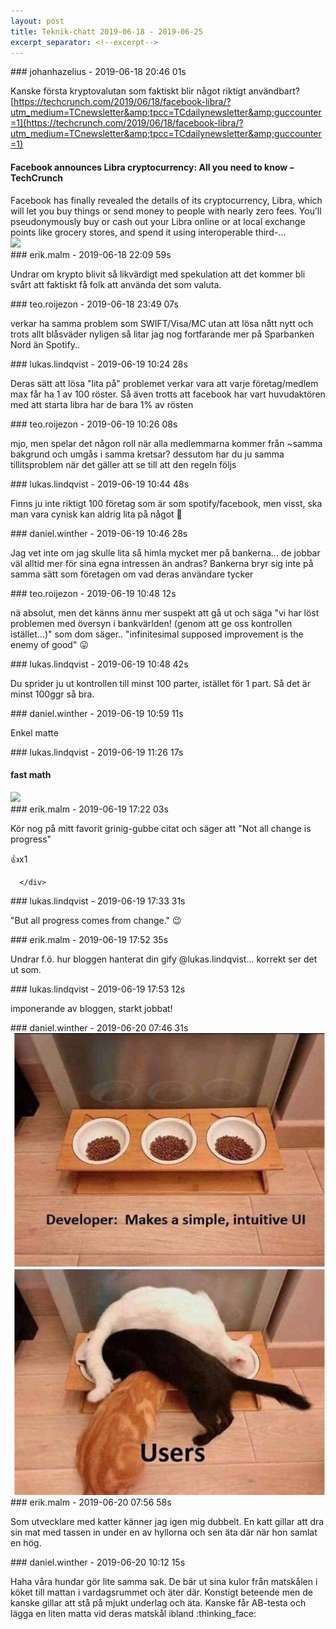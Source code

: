 ```yaml
---
layout: post
title: Teknik-chatt 2019-06-18 - 2019-06-25
excerpt_separator: <!--excerpt-->
---
```

<section class="message" markdown="1">
### johanhazelius - 2019-06-18 20:46 01s

Kanske första kryptovalutan som faktiskt blir något riktigt användbart? [https://techcrunch.com/2019/06/18/facebook-libra/?utm_medium=TCnewsletter&amp;tpcc=TCdailynewsletter&amp;guccounter=1](https://techcrunch.com/2019/06/18/facebook-libra/?utm_medium=TCnewsletter&amp;tpcc=TCdailynewsletter&amp;guccounter=1)

<div class="attachment"><h4>Facebook announces Libra cryptocurrency: All you need to know – TechCrunch</h4><div class="text">Facebook has finally revealed the details of its cryptocurrency, Libra, which will let you buy things or send money to people with nearly zero fees. You’ll pseudonymously buy or cash out your Libra online or at local exchange points like grocery stores, and spend it using interoperable third-…</div>
<a href="https://techcrunch.com/2019/06/18/facebook-libra/?utm_medium=TCnewsletter&amp;tpcc=TCdailynewsletter&amp;guccounter=1"><img src="https://techcrunch.com/wp-content/uploads/2019/06/Facebook-Libra.png?w=713" fallback="Facebook announces Libra cryptocurrency: All you need to know – TechCrunch"/></a></div>
    
</section>
<section class="message" markdown="1">
### erik.malm - 2019-06-18 22:09 59s

Undrar om krypto blivit så likvärdigt med spekulation att det kommer bli svårt att faktiskt få folk att använda det som valuta.
</section>
<section class="message" markdown="1">
### teo.roijezon - 2019-06-18 23:49 07s

verkar ha samma problem som SWIFT/Visa/MC utan att lösa nått nytt
och trots allt blåsväder nyligen så litar jag nog fortfarande mer på Sparbanken Nord än Spotify..
</section>
<section class="message" markdown="1">
### lukas.lindqvist - 2019-06-19 10:24 28s

Deras sätt att lösa "lita på" problemet verkar vara att varje företag/medlem max får ha 1 av 100 röster.
Så även trotts att facebook har vart huvudaktören med att starta libra har de bara 1% av rösten
</section>
<section class="message" markdown="1">
### teo.roijezon - 2019-06-19 10:26 08s

mjo, men spelar det någon roll när alla medlemmarna kommer från ~samma bakgrund och umgås i samma kretsar?
dessutom har du ju samma tillitsproblem när det gäller att se till att den regeln följs
</section>
<section class="message" markdown="1">
### lukas.lindqvist - 2019-06-19 10:44 48s

Finns ju inte riktigt 100 företag som är som spotify/facebook, men visst, ska man vara cynisk kan aldrig lita på något 🙂
</section>
<section class="message" markdown="1">
### daniel.winther - 2019-06-19 10:46 28s

Jag vet inte om jag skulle lita så himla mycket mer på bankerna... de jobbar väl alltid mer för sina egna intressen än andras?
Bankerna bryr sig inte på samma sätt som företagen om vad deras användare tycker
</section>
<section class="message" markdown="1">
### teo.roijezon - 2019-06-19 10:48 12s

nä absolut, men det känns ännu mer suspekt att gå ut och säga "vi har löst problemen med översyn i bankvärlden! (genom att ge oss kontrollen istället...)"
som dom säger.. "infinitesimal supposed improvement is the enemy of good" 😛
</section>
<section class="message" markdown="1">
### lukas.lindqvist - 2019-06-19 10:48 42s

Du sprider ju ut kontrollen till minst 100 parter, istället för 1 part. Så det är minst 100ggr så bra.
</section>
<section class="message" markdown="1">
### daniel.winther - 2019-06-19 10:59 11s

Enkel matte
</section>
<section class="message" markdown="1">
### lukas.lindqvist - 2019-06-19 11:26 17s



<div class="attachment"><h4>fast math</h4><div class="text"></div>
<a href="https://giphy.com/gifs/filmeditor--the-hangover-movie-3owzW5c1tPq63MPmWk"><img src="https://media1.giphy.com/media/3owzW5c1tPq63MPmWk/giphy-downsized.gif?cid=6104955e5d09ffb27469424c73f7d146&rid=giphy-downsized.gif" fallback="fast math"/></a></div>
    
</section>
<section class="message" markdown="1">
### erik.malm - 2019-06-19 17:22 03s

Kör nog på mitt favorit grinig-gubbe citat och säger att "Not all change is progress"
<div class="reactionsDiv">
<div class="reactionDiv">
<span title="teo.roijezon reacted this way." class="reactionSpan">
👍x1</span>
</div>
     
      </div>
    
</section>
<section class="message" markdown="1">
### lukas.lindqvist - 2019-06-19 17:33 31s

"But all progress comes from change." 😉
</section>
<section class="message" markdown="1">
### erik.malm - 2019-06-19 17:52 35s

Undrar f.ö. hur bloggen hanterat din gify @lukas.lindqvist... korrekt ser det ut som.
</section>
<section class="message" markdown="1">
### lukas.lindqvist - 2019-06-19 17:53 12s

imponerande av bloggen, starkt jobbat!
</section>
<section class="message" markdown="1">
### daniel.winther - 2019-06-20 07:46 31s


<div class="imageblock">
<a href="/assets/blogAssets/FKQPWFPTJ-Image_from_iOS.jpg">
<img alt="Image from iOS.jpg" src="/assets/blogAssets/FKQPWFPTJ-Image_from_iOS.jpg"/>
</a></div>

     
</section>
<section class="message" markdown="1">
### erik.malm - 2019-06-20 07:56 58s

Som utvecklare med katter känner jag igen mig dubbelt.
En katt gillar att dra sin mat med tassen in under en av hyllorna och sen äta där när hon samlat en hög.
</section>
<section class="message" markdown="1">
### daniel.winther - 2019-06-20 10:12 15s

Haha våra hundar gör lite samma sak. De bär ut sina kulor från matskålen i köket till mattan i vardagsrummet och äter där. Konstigt beteende men de kanske gillar att stå på mjukt underlag och äta. Kanske får AB-testa och lägga en liten matta vid deras matskål ibland :thinking_face:

<!--excerpt-->
</section>